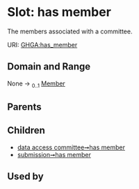 
# Slot: has member


The members associated with a committee.

URI: [GHGA:has_member](https://w3id.org/GHGA/has_member)


## Domain and Range

None &#8594;  <sub>0..1</sub> [Member](Member.md)

## Parents


## Children

 *  [data access committee➞has member](data_access_committee_has_member.md)
 *  [submission➞has member](submission_has_member.md)

## Used by

